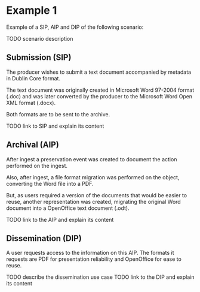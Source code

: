 # Example 1

Example of a SIP, AIP and DIP of the following scenario:

TODO scenario description

## Submission (SIP)
The producer wishes to submit a text document accompanied by metadata in Dublin Core format.

The text document was originally created in Microsoft Word 97-2004 format (.doc)
and was later converted by the producer to the Microsoft Word Open XML format (.docx).

Both formats are to be sent to the archive.

TODO link to SIP and explain its content

## Archival (AIP)

After ingest a preservation event was created to document the action performed on the ingest.

Also, after ingest, a file format migration was performed on the object,
converting the Word file into a PDF.

But, as users required a version of the documents that would be easier to reuse,
another representation was created, migrating the original Word document into a
OpenOffice text document (.odt).

TODO link to the AIP and explain its content

## Dissemination (DIP)

A user requests access to the information on this AIP. The formats it requests are
PDF for presentation reliability and OpenOffice for ease to reuse.

TODO describe the dissemination use case
TODO link to the DIP and explain its content
